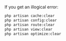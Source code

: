 If you get an illogical error:

```bash
php artisan cache:clear 
php artisan config:clear 
php artisan route:clear 
php artisan view:clear
php artisan optimize:clear
```
